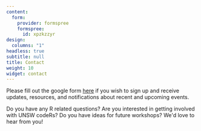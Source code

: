 ```yaml
---
content:
  form:
    provider: formspree
    formspree:
      id: xpzkzzyr
design:
  columns: "1"
headless: true
subtitle: null
title: Contact
weight: 10
widget: contact
---
```


Please fill out the google form [here](https://forms.gle/hVWDjh8rSCpumjtW6) if you wish to sign up and receive updates, resources, and notifications about recent and upcoming events. 

Do you have any R related questions? Are you interested in getting involved with UNSW codeRs? Do you have ideas for future workshops? We'd love to hear from you! 
